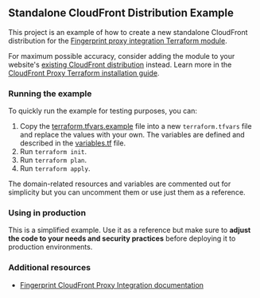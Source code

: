 ## Standalone CloudFront Distribution Example

This project is an example of how to create a new standalone CloudFront distribution for the [Fingerprint proxy integration Terraform module](https://github.com/fingerprintjs/terraform-aws-fingerprint-cloudfront-proxy-integration).

For maximum possible accuracy, consider adding the module to your website's [existing CloudFront distribution](/examples/existing-ditribution/) instead. Learn more in the [CloudFront Proxy Terraform installation guide](https://dev.fingerprint.com/docs/aws-cloudfront-integration-via-terraform).

### Running the example

To quickly run the example for testing purposes, you can:

1. Copy the [terraform.tfvars.example](./terraform.tfvars.example) file into a new `terraform.tfvars` file and replace the values with your own. The variables are defined and described in the [variables.tf](./variables.tf) file.
2. Run `terraform init`.
3. Run `terraform plan`.
4. Run `terraform apply`.

The domain-related resources and variables are commented out for simplicity but you can uncomment them or use just them as a reference.

### Using in production

This is a simplified example. Use it as a reference but make sure to **adjust the code to your needs and security practices** before deploying it to production environments.

### Additional resources

- [Fingerprint CloudFront Proxy Integration documentation](https://dev.fingerprint.com/docs/cloudfront-proxy-integration-v2)
